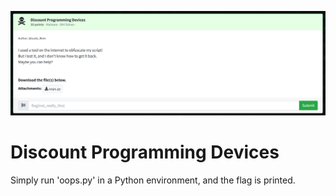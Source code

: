 ![discount-programming-devices-ss1.png](discount-programming-devices-ss1.png)

# Discount Programming Devices  

Simply run 'oops.py' in a Python environment, and the flag is printed.  
